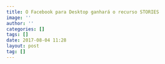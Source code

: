 ```yaml
---
title: O Facebook para Desktop ganhará o recurso STORIES
image: ''
author: ''
categories: []
tags: []
date: 2017-08-04 11:28
layout: post
tag: []
---
```

